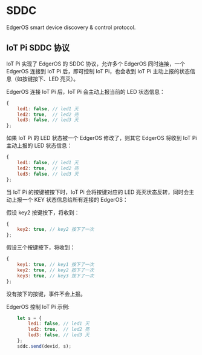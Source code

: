 
# SDDC

EdgerOS smart device discovery & control protocol.

## IoT Pi SDDC 协议

IoT Pi 实现了 EdgerOS 的 SDDC 协议，允许多个 EdgerOS 同时连接，一个 EdgerOS 连接到 IoT Pi 后，即可控制 IoT Pi，也会收到 IoT Pi 主动上报的状态信息（如按键按下、LED 亮灭）。

EdgerOS 连接 IoT Pi 后，IoT Pi 会主动上报当前的 LED 状态信息：

```js
{
    led1: false, // led1 灭
    led2: true,  // led2 亮
    led3: false, // led3 灭
};
```

如果 IoT Pi 的 LED 状态被一个 EdgerOS 修改了，则其它 EdgerOS 将收到 IoT Pi 主动上报的 LED 状态信息：

```js
{
    led1: false, // led1 灭
    led2: true,  // led2 亮
    led3: false, // led3 灭
};
```

当 IoT Pi 的按键被按下时，IoT Pi 会将按键对应的 LED 亮灭状态反转，同时会主动上报一个 KEY 状态信息给所有连接的 EdgerOS：

假设 key2 按键按下，将收到：
```js
{
    key2: true, // key2 按下了一次
};
```

假设三个按键按下，将收到： 
```js
{
    key1: true, // key1 按下了一次
    key2: true, // key2 按下了一次
    key3: true, // key3 按下了一次
};
```

没有按下的按键，事件不会上报。

EdgerOS 控制 IoT Pi 示例:

```js
    let s = {
        led1: false, // led1 灭
        led2: true,  // led2 亮
        led3: false, // led3 灭
    };
    sddc.send(devid, s);
```

